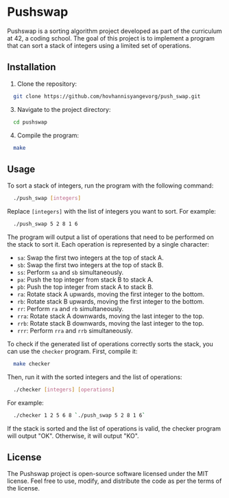 # Pushswap

Pushswap is a sorting algorithm project developed as part of the curriculum at 42, a coding school. The goal of this project is to implement a program that can sort a stack of integers using a limited set of operations.

## Installation

1. Clone the repository:
```bash
  git clone https://github.com/hovhannisyangevorg/push_swap.git
```
3. Navigate to the project directory:
```bash
  cd pushswap
```
4. Compile the program:
```bash
  make
```
## Usage

To sort a stack of integers, run the program with the following command:
```bash
  ./push_swap [integers]
```
Replace `[integers]` with the list of integers you want to sort. For example:
```bash
  ./push_swap 5 2 8 1 6
```

The program will output a list of operations that need to be performed on the stack to sort it. Each operation is represented by a single character:

- `sa`: Swap the first two integers at the top of stack A.
- `sb`: Swap the first two integers at the top of stack B.
- `ss`: Perform `sa` and `sb` simultaneously.
- `pa`: Push the top integer from stack B to stack A.
- `pb`: Push the top integer from stack A to stack B.
- `ra`: Rotate stack A upwards, moving the first integer to the bottom.
- `rb`: Rotate stack B upwards, moving the first integer to the bottom.
- `rr`: Perform `ra` and `rb` simultaneously.
- `rra`: Rotate stack A downwards, moving the last integer to the top.
- `rrb`: Rotate stack B downwards, moving the last integer to the top.
- `rrr`: Perform `rra` and `rrb` simultaneously.

To check if the generated list of operations correctly sorts the stack, you can use the `checker` program. First, compile it:
```bash
  make checker
```
Then, run it with the sorted integers and the list of operations:
```bash
  ./checker [integers] [operations]
```
For example:
```bash
  ./checker 1 2 5 6 8 `./push_swap 5 2 8 1 6`
```
If the stack is sorted and the list of operations is valid, the checker program will output "OK". Otherwise, it will output "KO".

## License

The Pushswap project is open-source software licensed under the MIT license. Feel free to use, modify, and distribute the code as per the terms of the license.